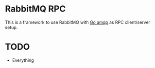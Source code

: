 # RabbitMQ RPC

This is a framework to use RabbitMQ with [Go amqp](https://github.com/streadway/amqp) as RPC client/server setup.

# TODO

* Everything
